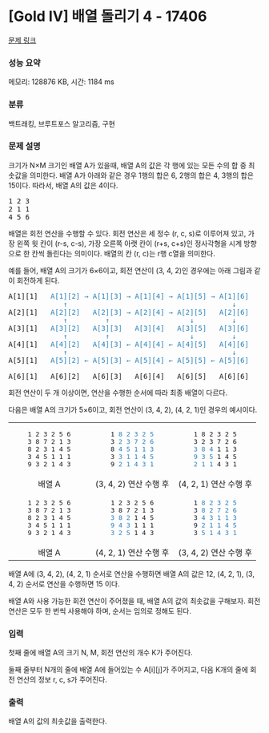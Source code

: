 # [Gold IV] 배열 돌리기 4 - 17406 

[문제 링크](https://www.acmicpc.net/problem/17406) 

### 성능 요약

메모리: 128876 KB, 시간: 1184 ms

### 분류

백트래킹, 브루트포스 알고리즘, 구현

### 문제 설명

<p>크기가 N×M 크기인 배열 A가 있을때, 배열 A의 값은 각 행에 있는 모든 수의 합 중 최솟값을 의미한다. 배열 A가 아래와 같은 경우 1행의 합은 6, 2행의 합은 4, 3행의 합은 15이다. 따라서, 배열 A의 값은 4이다.</p>

<pre>1 2 3
2 1 1
4 5 6
</pre>

<p>배열은 회전 연산을 수행할 수 있다. 회전 연산은 세 정수 (r, c, s)로 이루어져 있고, 가장 왼쪽 윗 칸이 (r-s, c-s), 가장 오른쪽 아랫 칸이 (r+s, c+s)인 정사각형을 시계 방향으로 한 칸씩 돌린다는 의미이다. 배열의 칸 (r, c)는 r행 c열을 의미한다.</p>

<p>예를 들어, 배열 A의 크기가 6×6이고, 회전 연산이 (3, 4, 2)인 경우에는 아래 그림과 같이 회전하게 된다.</p>

<pre>A[1][1]   <span style="color: rgb(41, 128, 185); --darkreader-inline-color: #54a4d9;" data-darkreader-inline-color="">A[1][2] → A[1][3] → A[1][4] → A[1][5] → A[1][6]</span>
<span style="color: rgb(41, 128, 185); --darkreader-inline-color: #54a4d9;" data-darkreader-inline-color="">             ↑                                       ↓</span>
A[2][1]   <span style="color: rgb(41, 128, 185); --darkreader-inline-color: #54a4d9;" data-darkreader-inline-color="">A[2][2]   A[2][3] → A[2][4] → A[2][5]   A[2][6]</span>
<span style="color: rgb(41, 128, 185); --darkreader-inline-color: #54a4d9;" data-darkreader-inline-color="">             ↑         ↑                   ↓         ↓</span>
A[3][1]   <span style="color: rgb(41, 128, 185); --darkreader-inline-color: #54a4d9;" data-darkreader-inline-color="">A[3][2]   A[3][3]   A[3][4]   A[3][5]   A[3][6]</span>
<span style="color: rgb(41, 128, 185); --darkreader-inline-color: #54a4d9;" data-darkreader-inline-color="">             ↑         ↑                   ↓         ↓</span>
A[4][1]   <span style="color: rgb(41, 128, 185); --darkreader-inline-color: #54a4d9;" data-darkreader-inline-color="">A[4][2]   A[4][3] ← A[4][4] ← A[4][5]   A[4][6]</span>
<span style="color: rgb(41, 128, 185); --darkreader-inline-color: #54a4d9;" data-darkreader-inline-color="">             ↑                                       ↓</span>
A[5][1]   <span style="color: rgb(41, 128, 185); --darkreader-inline-color: #54a4d9;" data-darkreader-inline-color="">A[5][2] ← A[5][3] ← A[5][4] ← A[5][5] ← A[5][6]</span>

A[6][1]   A[6][2]   A[6][3]   A[6][4]   A[6][5]   A[6][6]
</pre>

<p>회전 연산이 두 개 이상이면, 연산을 수행한 순서에 따라 최종 배열이 다르다.</p>

<p>다음은 배열 A의 크기가 5×6이고, 회전 연산이 (3, 4, 2), (4, 2, 1)인 경우의 예시이다.</p>

<table class="table table-bordered" style="width: 100%;">
	<tbody>
		<tr>
			<td style="text-align: center; width: 33%;">
			<pre>1 2 3 2 5 6
3 8 7 2 1 3
8 2 3 1 4 5
3 4 5 1 1 1
9 3 2 1 4 3</pre>
			</td>
			<td style="text-align: center; width: 34%;">
			<pre>1 <span style="color: rgb(41, 128, 185); --darkreader-inline-color: #54a4d9;" data-darkreader-inline-color="">8 2 3 2 5</span>
3 <span style="color: rgb(41, 128, 185); --darkreader-inline-color: #54a4d9;" data-darkreader-inline-color="">2 3 7 2 6</span>
8 <span style="color: rgb(41, 128, 185); --darkreader-inline-color: #54a4d9;" data-darkreader-inline-color="">4 5 1 1 3</span>
3 <span style="color: rgb(41, 128, 185); --darkreader-inline-color: #54a4d9;" data-darkreader-inline-color="">3 1 1 4 5</span>
9 <span style="color: rgb(41, 128, 185); --darkreader-inline-color: #54a4d9;" data-darkreader-inline-color="">2 1 4 3 1</span></pre>
			</td>
			<td style="text-align: center; width: 33%;">
			<pre>1 8 2 3 2 5
3 2 3 7 2 6
<span style="color: rgb(41, 128, 185); --darkreader-inline-color: #54a4d9;" data-darkreader-inline-color="">3 8 4</span> 1 1 3
<span style="color: rgb(41, 128, 185); --darkreader-inline-color: #54a4d9;" data-darkreader-inline-color="">9 3 5</span> 1 4 5
<span style="color: rgb(41, 128, 185); --darkreader-inline-color: #54a4d9;" data-darkreader-inline-color="">2 1 1</span> 4 3 1</pre>
			</td>
		</tr>
		<tr>
			<td style="text-align: center; width: 33%;">배열 A</td>
			<td style="text-align: center; width: 34%;">(3, 4, 2) 연산 수행 후</td>
			<td style="text-align: center; width: 33%;">(4, 2, 1) 연산 수행 후</td>
		</tr>
		<tr>
			<td style="text-align: center; width: 33%;">
			<pre>1 2 3 2 5 6
3 8 7 2 1 3
8 2 3 1 4 5
3 4 5 1 1 1
9 3 2 1 4 3</pre>
			</td>
			<td style="text-align: center; width: 34%;">
			<pre>1 2 3 2 5 6
3 8 7 2 1 3
<span style="color: rgb(41, 128, 185); --darkreader-inline-color: #54a4d9;" data-darkreader-inline-color="">3 8 2</span> 1 4 5
<span style="color: rgb(41, 128, 185); --darkreader-inline-color: #54a4d9;" data-darkreader-inline-color="">9 4 3</span> 1 1 1
<span style="color: rgb(41, 128, 185); --darkreader-inline-color: #54a4d9;" data-darkreader-inline-color="">3 2 5</span> 1 4 3</pre>
			</td>
			<td style="text-align: center; width: 33%;">
			<pre>1 <span style="color: rgb(41, 128, 185); --darkreader-inline-color: #54a4d9;" data-darkreader-inline-color="">8 2 3 2 5</span>
3 <span style="color: rgb(41, 128, 185); --darkreader-inline-color: #54a4d9;" data-darkreader-inline-color="">8 2 7 2 6</span>
3 <span style="color: rgb(41, 128, 185); --darkreader-inline-color: #54a4d9;" data-darkreader-inline-color="">4 3 1 1 3</span>
9 <span style="color: rgb(41, 128, 185); --darkreader-inline-color: #54a4d9;" data-darkreader-inline-color="">2 1 1 4 5</span>
3 <span style="color: rgb(41, 128, 185); --darkreader-inline-color: #54a4d9;" data-darkreader-inline-color="">5 1 4 3 1</span></pre>
			</td>
		</tr>
		<tr>
			<td style="text-align: center; width: 33%;">배열 A</td>
			<td style="text-align: center; width: 34%;">(4, 2, 1) 연산 수행 후</td>
			<td style="text-align: center; width: 33%;">(3, 4, 2) 연산 수행 후</td>
		</tr>
	</tbody>
</table>

<p>배열 A에 (3, 4, 2), (4, 2, 1) 순서로 연산을 수행하면 배열 A의 값은 12, (4, 2, 1), (3, 4, 2) 순서로 연산을 수행하면 15 이다.</p>

<p>배열 A와 사용 가능한 회전 연산이 주어졌을 때, 배열 A의 값의 최솟값을 구해보자. 회전 연산은 모두 한 번씩 사용해야 하며, 순서는 임의로 정해도 된다.</p>

### 입력 

 <p>첫째 줄에 배열 A의 크기 N, M, 회전 연산의 개수 K가 주어진다.</p>

<p>둘째 줄부터 N개의 줄에 배열 A에 들어있는 수 A[i][j]가 주어지고, 다음 K개의 줄에 회전 연산의 정보 r, c, s가 주어진다.</p>

### 출력 

 <p>배열 A의 값의 최솟값을 출력한다.</p>

